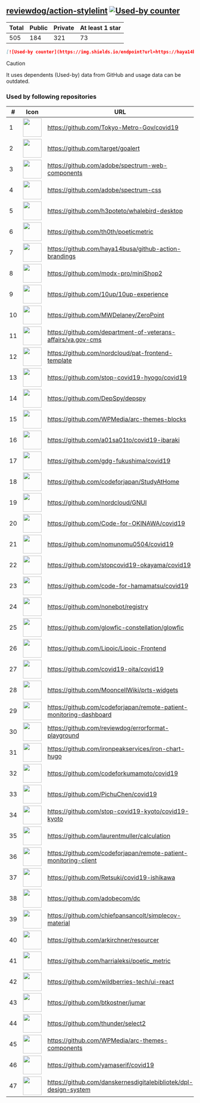 





## [reviewdog/action-stylelint](https://github.com/reviewdog/action-stylelint) [![Used-by counter](https://img.shields.io/endpoint?url=https://haya14busa.github.io/github-used-by/data/reviewdog/action-stylelint/shieldsio.json)](https://github.com/haya14busa/github-used-by/tree/main/repo/reviewdog/action-stylelint)

| Total | Public | Private | At least 1 star
| ----- | ------ | ------- | ---------------
| 505 | 184 | 321 | 73 |

```md
[![Used-by counter](https://img.shields.io/endpoint?url=https://haya14busa.github.io/github-used-by/data/reviewdog/action-stylelint/shieldsio.json)](https://github.com/haya14busa/github-used-by/tree/main/repo/reviewdog/action-stylelint)
```

> [!CAUTION]
> It uses dependents (Used-by) data from GitHub and usage data can be outdated.

### Used by following repositories

| # | Icon | URL | Stars |
| -- | -- | -- | -- | 
|1|<img src="https://github.com/Tokyo-Metro-Gov.png" width=50 height=50>|https://github.com/Tokyo-Metro-Gov/covid19|6220|
|2|<img src="https://github.com/target.png" width=50 height=50>|https://github.com/target/goalert|2536|
|3|<img src="https://github.com/adobe.png" width=50 height=50>|https://github.com/adobe/spectrum-web-components|1439|
|4|<img src="https://github.com/adobe.png" width=50 height=50>|https://github.com/adobe/spectrum-css|1244|
|5|<img src="https://github.com/h3poteto.png" width=50 height=50>|https://github.com/h3poteto/whalebird-desktop|924|
|6|<img src="https://github.com/th0th.png" width=50 height=50>|https://github.com/th0th/poeticmetric|267|
|7|<img src="https://github.com/haya14busa.png" width=50 height=50>|https://github.com/haya14busa/github-action-brandings|157|
|8|<img src="https://github.com/modx-pro.png" width=50 height=50>|https://github.com/modx-pro/miniShop2|151|
|9|<img src="https://github.com/10up.png" width=50 height=50>|https://github.com/10up/10up-experience|136|
|10|<img src="https://github.com/MWDelaney.png" width=50 height=50>|https://github.com/MWDelaney/ZeroPoint|112|
|11|<img src="https://github.com/department-of-veterans-affairs.png" width=50 height=50>|https://github.com/department-of-veterans-affairs/va.gov-cms|105|
|12|<img src="https://github.com/nordcloud.png" width=50 height=50>|https://github.com/nordcloud/pat-frontend-template|57|
|13|<img src="https://github.com/stop-covid19-hyogo.png" width=50 height=50>|https://github.com/stop-covid19-hyogo/covid19|54|
|14|<img src="https://github.com/DepSpy.png" width=50 height=50>|https://github.com/DepSpy/depspy|44|
|15|<img src="https://github.com/WPMedia.png" width=50 height=50>|https://github.com/WPMedia/arc-themes-blocks|41|
|16|<img src="https://github.com/a01sa01to.png" width=50 height=50>|https://github.com/a01sa01to/covid19-ibaraki|40|
|17|<img src="https://github.com/gdg-fukushima.png" width=50 height=50>|https://github.com/gdg-fukushima/covid19|33|
|18|<img src="https://github.com/codeforjapan.png" width=50 height=50>|https://github.com/codeforjapan/StudyAtHome|31|
|19|<img src="https://github.com/nordcloud.png" width=50 height=50>|https://github.com/nordcloud/GNUI|30|
|20|<img src="https://github.com/Code-for-OKINAWA.png" width=50 height=50>|https://github.com/Code-for-OKINAWA/covid19|29|
|21|<img src="https://github.com/nomunomu0504.png" width=50 height=50>|https://github.com/nomunomu0504/covid19|28|
|22|<img src="https://github.com/stopcovid19-okayama.png" width=50 height=50>|https://github.com/stopcovid19-okayama/covid19|27|
|23|<img src="https://github.com/code-for-hamamatsu.png" width=50 height=50>|https://github.com/code-for-hamamatsu/covid19|26|
|24|<img src="https://github.com/nonebot.png" width=50 height=50>|https://github.com/nonebot/registry|25|
|25|<img src="https://github.com/glowfic-constellation.png" width=50 height=50>|https://github.com/glowfic-constellation/glowfic|21|
|26|<img src="https://github.com/Lipoic.png" width=50 height=50>|https://github.com/Lipoic/Lipoic-Frontend|19|
|27|<img src="https://github.com/covid19-oita.png" width=50 height=50>|https://github.com/covid19-oita/covid19|15|
|28|<img src="https://github.com/MooncellWiki.png" width=50 height=50>|https://github.com/MooncellWiki/prts-widgets|13|
|29|<img src="https://github.com/codeforjapan.png" width=50 height=50>|https://github.com/codeforjapan/remote-patient-monitoring-dashboard|13|
|30|<img src="https://github.com/reviewdog.png" width=50 height=50>|https://github.com/reviewdog/errorformat-playground|13|
|31|<img src="https://github.com/ironpeakservices.png" width=50 height=50>|https://github.com/ironpeakservices/iron-chart-hugo|12|
|32|<img src="https://github.com/codeforkumamoto.png" width=50 height=50>|https://github.com/codeforkumamoto/covid19|11|
|33|<img src="https://github.com/PichuChen.png" width=50 height=50>|https://github.com/PichuChen/covid19|11|
|34|<img src="https://github.com/stop-covid19-kyoto.png" width=50 height=50>|https://github.com/stop-covid19-kyoto/covid19-kyoto|10|
|35|<img src="https://github.com/laurentmuller.png" width=50 height=50>|https://github.com/laurentmuller/calculation|9|
|36|<img src="https://github.com/codeforjapan.png" width=50 height=50>|https://github.com/codeforjapan/remote-patient-monitoring-client|9|
|37|<img src="https://github.com/Retsuki.png" width=50 height=50>|https://github.com/Retsuki/covid19-ishikawa|9|
|38|<img src="https://github.com/adobecom.png" width=50 height=50>|https://github.com/adobecom/dc|8|
|39|<img src="https://github.com/chiefpansancolt.png" width=50 height=50>|https://github.com/chiefpansancolt/simplecov-material|7|
|40|<img src="https://github.com/arkirchner.png" width=50 height=50>|https://github.com/arkirchner/resourcer|7|
|41|<img src="https://github.com/harrialeksi.png" width=50 height=50>|https://github.com/harrialeksi/poetic_metric|6|
|42|<img src="https://github.com/wildberries-tech.png" width=50 height=50>|https://github.com/wildberries-tech/ui-react|6|
|43|<img src="https://github.com/btkostner.png" width=50 height=50>|https://github.com/btkostner/jumar|6|
|44|<img src="https://github.com/thunder.png" width=50 height=50>|https://github.com/thunder/select2|6|
|45|<img src="https://github.com/WPMedia.png" width=50 height=50>|https://github.com/WPMedia/arc-themes-components|6|
|46|<img src="https://github.com/yamaserif.png" width=50 height=50>|https://github.com/yamaserif/covid19|6|
|47|<img src="https://github.com/danskernesdigitalebibliotek.png" width=50 height=50>|https://github.com/danskernesdigitalebibliotek/dpl-design-system|5|
